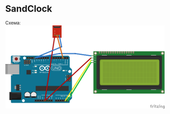# SandClock
Схема:
![CORE_PHOTO](https://github.com/AlexTutorial/SandClock/blob/main/Untitled%20Sketch_bb.png)
